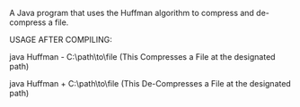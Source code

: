 A Java program that uses the Huffman algorithm to compress and de-compress a file.

USAGE AFTER COMPILING:

  java Huffman - C:\path\to\file      (This Compresses a File at the designated path)
  
  java Huffman + C:\path\to\file      (This De-Compresses a File at the designated path)
